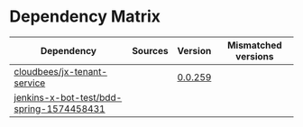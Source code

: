 # Dependency Matrix

Dependency | Sources | Version | Mismatched versions
---------- | ------- | ------- | -------------------
[cloudbees/jx-tenant-service](https://github.com/cloudbees/jx-tenant-service) |  | [0.0.259](https://github.com/cloudbees/jx-tenant-service/releases/tag/v0.0.259) | 
[jenkins-x-bot-test/bdd-spring-1574458431](https://github.com/jenkins-x-bot-test/bdd-spring-1574458431.git) |  | []() | 
